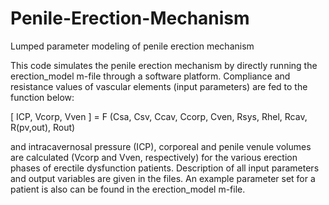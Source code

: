 # Penile-Erection-Mechanism
Lumped parameter modeling of penile erection mechanism

This code simulates the penile erection mechanism by directly running the erection_model m-file through a software platform. 
Compliance and resistance values of vascular elements (input parameters) are fed to the function below:

[ ICP, Vcorp, Vven ] = F (Csa, Csv, Ccav, Ccorp, Cven, Rsys, Rhel, Rcav, R(pv,out), Rout)

and intracavernosal pressure (ICP), corporeal and penile venule volumes are calculated (Vcorp and Vven, respectively) for the various erection phases of erectile dysfunction patients. 
Description of all input parameters and output variables are given in the files. An example parameter set for a patient is also can be found in the erection_model m-file.
